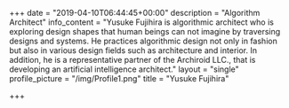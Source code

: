 +++
date = "2019-04-10T06:44:45+00:00"
description = "Algorithm Architect"
info_content = "Yusuke Fujihira is algorithmic architect who is exploring design shapes that human beings can not imagine by traversing designs and systems. He practices algorithmic design not only in fashion but also in various design fields such as architecture and interior. In addition, he is a representative partner of the Archiroid LLC., that is developing an artificial intelligence architect."
layout = "single"
profile_picture = "/img/Profile1.png"
title = "Yusuke Fujihira"

+++
